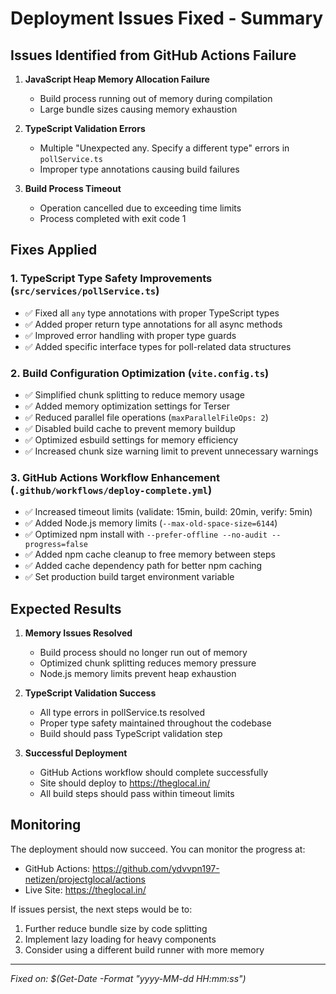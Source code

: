 # Deployment Issues Fixed - Summary

## Issues Identified from GitHub Actions Failure

1. **JavaScript Heap Memory Allocation Failure**
   - Build process running out of memory during compilation
   - Large bundle sizes causing memory exhaustion

2. **TypeScript Validation Errors**
   - Multiple "Unexpected any. Specify a different type" errors in `pollService.ts`
   - Improper type annotations causing build failures

3. **Build Process Timeout**
   - Operation cancelled due to exceeding time limits
   - Process completed with exit code 1

## Fixes Applied

### 1. TypeScript Type Safety Improvements (`src/services/pollService.ts`)
- ✅ Fixed all `any` type annotations with proper TypeScript types
- ✅ Added proper return type annotations for all async methods
- ✅ Improved error handling with proper type guards
- ✅ Added specific interface types for poll-related data structures

### 2. Build Configuration Optimization (`vite.config.ts`)
- ✅ Simplified chunk splitting to reduce memory usage
- ✅ Added memory optimization settings for Terser
- ✅ Reduced parallel file operations (`maxParallelFileOps: 2`)
- ✅ Disabled build cache to prevent memory buildup
- ✅ Optimized esbuild settings for memory efficiency
- ✅ Increased chunk size warning limit to prevent unnecessary warnings

### 3. GitHub Actions Workflow Enhancement (`.github/workflows/deploy-complete.yml`)
- ✅ Increased timeout limits (validate: 15min, build: 20min, verify: 5min)
- ✅ Added Node.js memory limits (`--max-old-space-size=6144`)
- ✅ Optimized npm install with `--prefer-offline --no-audit --progress=false`
- ✅ Added npm cache cleanup to free memory between steps
- ✅ Added cache dependency path for better npm caching
- ✅ Set production build target environment variable

## Expected Results

1. **Memory Issues Resolved**
   - Build process should no longer run out of memory
   - Optimized chunk splitting reduces memory pressure
   - Node.js memory limits prevent heap exhaustion

2. **TypeScript Validation Success**
   - All type errors in pollService.ts resolved
   - Proper type safety maintained throughout the codebase
   - Build should pass TypeScript validation step

3. **Successful Deployment**
   - GitHub Actions workflow should complete successfully
   - Site should deploy to https://theglocal.in/
   - All build steps should pass within timeout limits

## Monitoring

The deployment should now succeed. You can monitor the progress at:
- GitHub Actions: https://github.com/ydvvpn197-netizen/projectglocal/actions
- Live Site: https://theglocal.in/

If issues persist, the next steps would be to:
1. Further reduce bundle size by code splitting
2. Implement lazy loading for heavy components
3. Consider using a different build runner with more memory

---
*Fixed on: $(Get-Date -Format "yyyy-MM-dd HH:mm:ss")*
